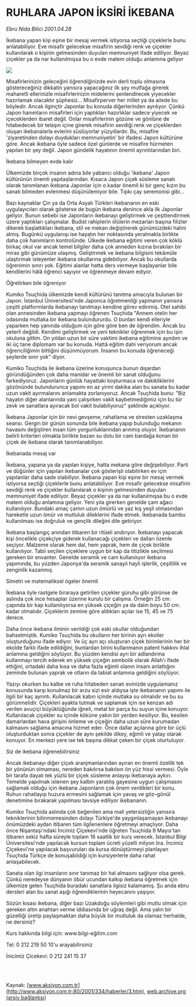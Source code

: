 # RUHLARA JAPON İKSİRİ İKEBANA

*Ebru Nida Bilici 2001.04.28*

<div>
 <p class="spot">
  İkebana yapan kişi eşine bir  mesaj  vermek istiyorsa  seçtiği çiçeklerle  bunu  anlatabiliyor. Eve misafir  gelecekse misafirin sevdiği  renk ve  çiçekler  kullanılarak o kişinin   gelmesinden duyulan  memnuniyet  ifade ediliyor. Beyaz  çiçekler ya da  nar  kullanılmışsa bu o evde  matem  olduğu anlamına geliyor
 </p>
 <p class="metin">
 </p>
 <img border="0" src="/web/20010702070108im_/http://www.aksiyon.com.tr/2001/334/resimler/ike.jpg"/>
 <p class="metin">
  Misafirlerinizin geleceğini öğrendiğinizde evin derli toplu olmasına göstereceğiniz dikkatin yanısıra yapacağınız ilk şey mutfağa girerek maharetli ellerinizle misafirlerinizin midelerini şenlendirecek yiyecekler hazırlamak olacaktır şüphesiz... Misafirperver her millet ya da ailede bu böyledir. Ancak ilginçtir Japonlar bu konuda diğerlerinden ayrılıyor. Çünkü Japon hanımların misafirleri için yaptıkları hazırlıklar sadece yiyecek ve içeceklerden ibaret değil. Onlar misafirlerinin gözüne ve gönlüne de hitabedecek bir telaşın içine girerek misafirin sevdiği renk ve çiçeklerden oluşan ikebanalarla evlerini süslüyorlar yüzyıllardır. Bu, misafire 'ziyaretinden dolayı duydukları memnuniyetin' bir ifadesi Japon kültürüne göre. Ancak ikebana öyle sadece özel günlerde ve misafire hürmeten yapılan bir şey değil. Japon gündelik hayatının önemli ayrıntılarından biri.
 </p>
 <p class="arabaslik">
  İkebana bilmeyen evde kalır
 </p>
 <p class="metin">
  Ülkemizde birçok insanın adına bile yabancı olduğu 'ikebana' Japon kültürünün önemli yapıtaşlarından. Kısaca Japon çiçek süsleme sanatı olarak tanımlanan ikebana Japonlar için o kadar önemli ki bir genç kızın bu sanatı bilmeden evlenmesi düşünülemiyor bile. Tıpkı çay seremonisi gibi...
 </p>
 <p class="metin">
  Bazı kaynaklar Çin ya da Orta Asyalı Türkleri ikebananın en eski uygulayıcıları olarak gösterse de bugün ikebana denince akla ilk Japonlar geliyor. Bunun sebebi ise Japonların ikebanayı geliştirmek ve çeşitlendirmek üzere yaptıkları çalışmalar. Budist rahiplerin ölülerin mezarları başına filizler dikerek başlattıkları ikebana, stil ve mekan değiştirerek günümüzdeki halini almış. Bugünkü uygulanışı ise hayatın her noktasında yeralmakla birlikte daha çok hanımların kontrolünde. Ülkede ikebana eğitimi veren çok köklü birkaç okul var ancak temel bilgiler daha çok anneden kızına bırakılan bir miras gibi günümüze ulaşmış. Geliştirmek ve ikebana bilgisini tekâmüle ulaştırmak isteyenler ikebana okullarına gidebiliyor. Ancak bu okullarda öğrenimin sınırı yok. Eğitimi alanlar hatta ders vermeye başlayanlar bile kendilerini hâlâ öğrenci sayıyor ve öğrenmeye devam ediyor.
 </p>
 <p class="arabaslik">
  Öğretirken bile öğreniyor
 </p>
 <p class="metin">
  Kumiko Tsuçhida ülkemizde kendi kültürünü tanıtma amacıyla bulunan bir Japon. İstanbul Üniversitesi'nde Japonca öğretmenliği yapmanın yanısıra çeşitli platformlarda ikebanayı tanıtmayı kendine görev edinmiş. Otel sahibi olan annesinden ikebana yapmayı öğrenen Tsuçhida "Annem otelin her odasında mutlaka bir ikebana bulundururdu. O bunları kendi elleriyle yaparken hep yanında olduğum için göre göre ben de öğrendim. Ancak bu yeterli değildi. Kendimi geliştirmek ve yeni teknikler öğrenmek için bu işin okuluna gittim. On yıldan uzun bir süre vaktimi ikebana eğitimine ayırdım ve iki üç tane diplomam var bu konuda. Hattâ eğitim dahi veriyorum ancak öğrenciliğimin bittiğini düşünmüyorum. İnsanın bu konuda öğreneceği şeylerde sınır yok" diyor.
 </p>
 <p class="metin">
  Kumiko Tsuçhida ile ikebana üzerine konuşunca bunun dışardan göründüğünden çok daha manidar ve önemli bir sanat olduğunu farkediyoruz. Japonların günlük hayattaki koşturmaca ve dakikliklerini gözönünde bulundurunca yapımı en az yirmi dakika alan bu sanata bu kadar uzun vakit ayırmalarını anlamakta zorlanıyoruz. Ancak Tsuçhida bunu: "Biz hayatın diğer alanlarında yani çalışırken vakit kaybetmediğimiz için bu tür zevk ve sanatlara ayıracak bol vakit bulabiliyoruz" şeklinde açıklıyor.
 </p>
 <p class="metin">
  İkebana Japonlar için bir nevi gevşeme, rahatlama ve stresten uzaklaşma seansı. Gergin bir günün sonunda bile ikebana yapıp bulunduğu mekanın havasını değiştiren insan tüm yorgunluklarından arınmış oluyor. İkebananın belirli kriterleri olmakla birlikte bazan su dolu bir cam bardağa konan bir çiçek de ikebana olarak tanımlanabiliyor.
 </p>
 <p class="arabaslik">
  İkebanada mesaj var
 </p>
 <p class="metin">
  İkebana, yapana ya da yapılan kişiye, hatta mekana göre değişebiliyor. Parti ve düğünler için yapılan ikebanalar çok gösterişli olabilirken ev için yapılanlar daha sade olabiliyor. İkebana yapan kişi eşine bir mesaj vermek istiyorsa seçtiği çiçeklerle bunu anlatabiliyor. Eve misafir gelecekse misafirin sevdiği renk ve çiçekler kullanılarak o kişinin gelmesinden duyulan memnuniyet ifade ediliyor. Beyaz çiçekler ya da nar kullanılmışsa bu o evde matem olduğu anlamına geliyor. Yeni yıla girerken genelde çam ağacı kullanılıyor. Bundaki amaç çamın uzun ömürlü ve yaz kış yeşil olmasından hareketle uzun ömür ve mutluluk dileklerini ifade etmek. İkebanada bambu kullanılması ise doğruluk ve gençlik dileğini dile getiriyor.
 </p>
 <p class="metin">
  İkebana başlangıç anından itibaren bir ritüeli andırıyor. İkebanayı yapacak kişi öncelikle çiçekçiye giderek kullanacağı çiçekleri ve dalları özenle seçiyor. Malzeme olarak hem dal, hem yaprak, hem de çiçek birlikte kullanılıyor. Tabii seçilen çiçeklere uygun bir kap da titizlikle seçilmesi gereken bir envanter. Genelde seramik ve cam kullanılıyor ikebana yapımında, bu yüzden Japonya'da seramik sanayii hayli işlerlik, çeşitlilik ve zenginlik kazanmış.
 </p>
 <p class="arabaslik">
  Simetri ve matematiksel ögeler önemli
 </p>
 <p class="metin">
  İkebana öyle rastgele biraraya getirilen çiçekler güruhu gibi görünse de aslında çok ince hesaplar üzerine kurulu bir çalışma. Örneğin 25 cm. çapında bir kap kullanılıyorsa en yüksek çiçeğin ya da dalın boyu 50 cm. kadar olmalıdır. Çiçeklerin zemine göre aldıkları açılar ise 15, 45 ve 75 derece.
 </p>
 <p class="metin">
  Daha önce ikebana ilminin verildiği çok eski okullar olduğundan bahsetmiştik. Kumiko Tsuçhida bu okulların her birinin ayrı ekoller oluşturduğunu ifade ediyor. Ve üç ayrı açı oluşturan çiçek birimlerinin her bir ekolde farklı ifade edildiğini, bunlardan birini kullanmanın patent hakkını ihlal anlamına geldiğini söylüyor. Bu yüzden kendisi ayrı bir adlandırma kullanmayı tercih ederek en yüksek çiçeğin sembolik olarak Allah'ı ifade ettiğini, ortadaki daha kısa ve daha fazla eğimli olanın insanı anlattığını zeminde bulunan yaprak ve otların da tabiat anlamına geldiğini söylüyor.
 </p>
 <p class="metin">
  Yazıyı okurken bu kalbe ve ruha hitabeden sanatı evinizde uygulamanız konusunda karşı konulmaz bir arzu sizi esir aldıysa işte ikebananın yapımı ile ilgili bir kaç ayrıntı. Kullanılacak kabın içinde mutlaka su olmalıdır ve bu su görünmelidir. Çiçekleri ayakta tutmak ve saplamak için ise kenzan adı verilen avuçiçi büyüklüğünde iğneli, metal bir parça bu suyun içine konuyor. Kullanılacak çiçekler su içinde köküne yakın bir yerden kesiliyor. Bu, kesilen damarlardan hava girişini önleme ve çiçeğin daha uzun süre kurumadan kalmasını sağlama amacına hizmet eder. Önce dallar açılarına göre bir üçlü oluşturduktan sonra çiçekler de aynı şekilde dikey, eğimli ve yatay olarak konuyor. En merkezi yere ise tek başına dikkat çeken bir çiçek oturtuluyor.
 </p>
 <p class="arabaslik">
  Siz de ikebana öğrenebilirsiniz
 </p>
 <p class="metin">
  Ancak ikebanayı diğer çiçek aranjmanlarından ayıran en önemli özellik tek bir yönünün olmaması, nereden bakılırsa bakılsın ön yüz hissi vermesi. Öyle bir tarafa dayalı tek yüzlü bir çiçek süsleme anlayışı ikebanaya aykırı. Temelde yapılmak istenen şey kalbin yaratılış gayesine uygun çalışmasını sağlamak olduğu için ikebana Japonların çok önem verdikleri bir konu. Ruhun rahatlayıp huzura ermesini sağlamak için yavaş ve göz–gönül denetimine bırakarak yapılması tavsiye ediliyor ikebananın.
 </p>
 <p class="metin">
  Kumiko Tsuçhida aslında çok beğenilen ama mali yetersizliğin yanısıra tekniklerinin bilinmemesinden dolayı Türkiye'de yaygınlaşamayan ikebanayı önümüzdeki aydan itibaren tüm ilgilenenlere öğretmeyi amaçlıyor. Daha önce Nişantaşı'ndaki İncimiz Çiçekevi'nde öğreten Tsuçhida 9 Mayıs'tan itibaren sekiz hafta süreyle toplam 16 saatlik bir kurs verecek. İstanbul Bilgi Üniversitesi'nde yapılacak kursun toplam ücreti yüzelli milyon lira. İncimiz Çiçekevi'ne yapılacak başvuruları da kursa dönüştürmeyi planlayan Tsuçhida Türkçe de konuşabildiği için kursiyerlerle daha rahat anlaşabilecek.
 </p>
 <p class="metin">
  Sanata olan ilgi insanların sınır tanımaz bir hal almasını sağlıyor olsa gerek. Çünkü neredeyse dünyanın öbür ucundan kalkıp ikebana öğretmek için ülkemize gelen Tsuçhida buradaki sanatlara ilgisiz kalamamış. Şu anda ebru dersleri alan bu sanat aşığı öğrendiklerinin heyecanını yaşıyor.
 </p>
 <p class="metin">
  Sözün kısası ikebana, diğer bazı Uzakdoğu söylemleri gibi mutlu olmak için gereken altın anahtarı verme iddiasında bir uğraş değil. Ama yalın bir güzelliği üretip paylaşmaktan daha büyük bir mutluluk da olamaz herhalde, ne dersiniz?
 </p>
 <p class="metin">
  Kurs hakkında bilgi için:		www.bilgi-eğitim.com
 </p>
 <p class="metin">
  Tel: 0 212 219 50 10'u arayabilirsiniz
 </p>
 <p class="metin">
  İnicimiz Çicekevi: 0 212 241 15 37
 </p>
 <p class="metin">
 </p>
 <br/>
 <br/>
</div>

Kaynak: [www.aksiyon.com.tr](http://www.aksiyon.com.tr:80/2001/334/haberler/3.htm), [web.archive.org (arşiv bağlantısı)](http://web.archive.org/web/20010702070108/http://www.aksiyon.com.tr:80/2001/334/haberler/3.htm)
